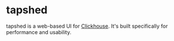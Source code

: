# tapshed

tapshed is a web-based UI for [Clickhouse](https://clickhouse.yandex/). It's built specifically for performance and usability.

